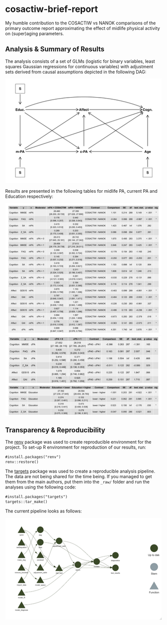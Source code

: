 # cosactiw-brief-report

My humble contribution to the COSACTIW vs NANOK comparisons of the primary outcome report approximating
the effect of midlife physical activity on (super)aging parameters.

## Analysis & Summary of Results

The analysis consists of a set of GLMs (logistic for binary variables, least squares Gaussian regressions for continuous variables)
with adjustment sets derived from causal assumptions depicted in the following DAG:

![](DAG.jpg)

Results are presented in the following tables for midlife PA, current PA and Education respectively:

![](results_table_mPA.jpg)
![](results_table_cPA.jpg)
![](results_table_Education.jpg)

## Transparency & Reproducibility

The [renv](https://rstudio.github.io/renv/) package was used to create reproducible environment for the project.
To set-up R environment for reproduction of our results, run:

```
#install.packages("renv")
renv::restore()
```

The [targets](https://docs.ropensci.org/targets/) package was used to create a reproducible analysis pipeline.
The data are not being shared for the time being. If you managed to get them from the main authors, put them into
the `_raw/` folder and run the analyses using the following code:

```
#install.packages("targets")
targets::tar_make()
```

The current pipeline looks as follows:

![](pipeline.jpeg)

